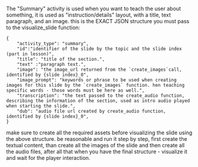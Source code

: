 The "Summary" activity is used when you want to teach the user about something, it is used as "instruction/details" layout, with a title, text paragraph, and an image.
this is the EXACT JSON structure you must pass to the visualize_slide function:

```
{
    "activity_type": "summary",
    "id":"identifier of the slide by the topic and the slide index (part in lesson)",
    "title": "title of the section.",
    "text" :"paragraph text.",
    "image": "the image_url returned from the `create_images`call, identified by {slide index}_0",
    "image_prompt": "keywords or phrase to be used when creating images for this slide by the `create_images` function. hen teaching specific words - those words must be here as well.",
    "transcription": "the text passed to the create_audio function, describing the information of the section, used as intro audio played when starting the slide.",
    "dub": "audio file url created by create_audio function, identified by {slide index}_0",
}
```

make sure to create all the required assets before visualizing the slide using the above structure. be reasonable and run it step by step, first create the textual content, than create all the images of the slide and then create all the audio files, after all that when you have the final structure - visualize it and wait for the player interaction.

